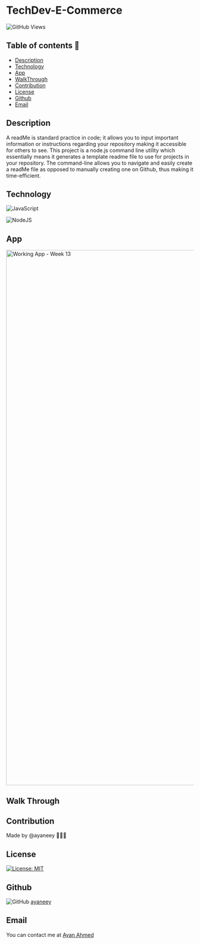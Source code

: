 # TechDev-E-Commerce

![GitHub Views](https://komarev.com/ghpvc/?username=ayaneey)

## Table of contents 📖

- [Description](#Description)
- [Technology](#Technology)
- [App](#App)
- [WalkThrough](#WalkThrough)
- [Contribution](#Contribution)
- [License](#License)
- [Github](#Github)
- [Email](#Email)

## Description

A readMe is standard practice in code; it allows you to input important information or instructions regarding your repository making it accessible for others to see. This project is a node.js command line utility which essentially means it generates a template readme file to use for projects in your repository. The command-line allows you to navigate and easily create a readMe file as opposed to manually creating one on Github, thus making it time-efficient.

## Technology

![JavaScript](https://img.shields.io/badge/javascript-%23323330.svg?style=for-the-badge&logo=javascript&logoColor=%23F7DF1E)

![NodeJS](https://img.shields.io/badge/node.js-6DA55F?style=for-the-badge&logo=node.js&logoColor=white)

## App
<img width="1436" alt="Working App - Week 13" src="https://user-images.githubusercontent.com/108099259/201550345-7a5d5c94-e6ad-4240-a050-651be7fbddf8.png">

## Walk Through

## Contribution

Made by @ayaneey 👩🏽‍💻


## License

[![License: MIT](https://img.shields.io/badge/License-MIT-yellow.svg)](https://opensource.org/licenses/MIT)

## Github

![GitHub](https://img.shields.io/badge/github-%23121011.svg?style=for-the-badge&logo=github&logoColor=white) [ayaneey](https://github.com/ayaneey)

## Email

You can contact me at [Ayan Ahmed](mailto:ayanahmed0210@gmail.com)
